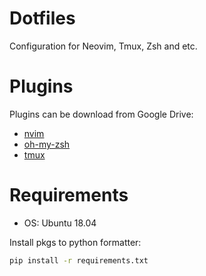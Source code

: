 # Dotfiles
Configuration for Neovim, Tmux, Zsh and etc.

# Plugins

Plugins can be download from Google Drive:

- [nvim](https://drive.google.com/file/d/1Q0gYBBUSFzBaJsSWAZMQ2vZIUTha6cGU/view?usp=sharing)
- [oh-my-zsh](https//drive.google.com/file/d/17PsOYg9WjBlnlid3auPtlapB70Be-atb/view?usp=sharing)
- [tmux](https://drive.google.com/file/d/1Fq_xzNzpL6kgf5m8LXA6DlEhPFUdwidg/view?usp=sharing)


# Requirements

- OS: Ubuntu 18.04

Install pkgs to python formatter:

```sh
pip install -r requirements.txt
```
